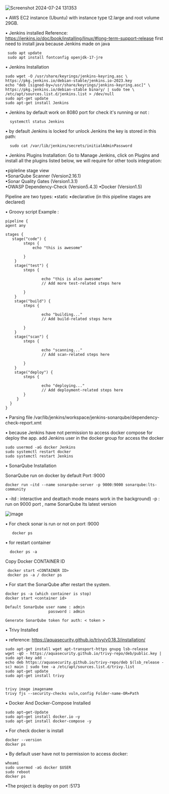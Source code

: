 ![Screenshot 2024-07-24 131353](https://github.com/user-attachments/assets/8b910df9-c00d-4cab-9b15-31ece67f0159)

• AWS EC2 instance (Ubuntu) with instance type t2.large and root volume 29GB.

• Jenkins installed
    Reference:  https://jenkins.io/doc/book/installing/linux/#long-term-support-release 
    first need to install java because Jenkins made on java
    
     sudo apt update
     sudo apt install fontconfig openjdk-17-jre


• Jenkins Installation

    sudo wget -O /usr/share/keyrings/jenkins-keyring.asc \
    https://pkg.jenkins.io/debian-stable/jenkins.io-2023.key
    echo "deb [signed-by=/usr/share/keyrings/jenkins-keyring.asc]" \
    https://pkg.jenkins.io/debian-stable binary/ | sudo tee \
    /etc/apt/sources.list.d/jenkins.list > /dev/null
    sudo apt-get update
    sudo apt-get install Jenkins

• Jenkins by default work on 8080 port
  for check it's running or not :

      systemctl status Jenkins

• by default Jenkins is locked 
  for unlock Jenkins the key is stored in this path:

      sudo cat /var/lib/jenkins/secrets/initialAdminPassword


• Jenkins Plugins Installation:
   Go to Manage Jenkins, click on Plugins and install all the plugins listed below, we will require for other tools integration:

   •pipleline stage view  
   •SonarQube Scanner (Version2.16.1)  
   •Sonar Quality Gates (Version1.3.1)  
   •OWASP Dependency-Check (Version5.4.3)
   •Docker (Version1.5)


   Pipeline are two types:
   •static
   •declarative (in this pipeline stages are declared) 




• Groovy script Example :

    pipeline {
    agent any

    stages {
       stage("code") {   
            steps {    
                echo "this is awesome"
                
            }
        }
        stage("test") {
            steps {
                
                    echo "this is also awesome"
                    // Add more test-related steps here
             
            }
        }
        stage("build") {
            steps {
              
                    echo "building..."
                    // Add build-related steps here
              
            }
        }
        stage("scan") {
            steps {
               
                    echo "scanning..."
                    // Add scan-related steps here
                
            }
        }
        stage("deploy") {
            steps {  
              
                    echo "deploying..."
                    // Add deployment-related steps here
            }
         }
      }
    }




• Parsing file /var/lib/jenkins/workspace/jenkins-sonarqube/dependency-check-report.xmt

  • because Jenkins have not permission to access docker compose for deploy the app.
    add Jenkins user in the docker group for access the docker 

    sudo usermod -aG docker Jenkins
    sudo systemctl restart docker
    sudo systemctl restart Jenkins





• SonarQube Installation

   SonarQube run on docker by default Port :9000 
   
    docker run —itd --name sonarqube-server -p 9000:9000 sonarqube:lts-community
                
   • -itd : interactive and deattach mode means work in the background)
   -p : run on 9000 port , name SonarQube lts latest version 

![image](https://github.com/user-attachments/assets/b2f3ca21-1192-42a1-b23c-7628a455136e)

   
• For check sonar is run or not on port :9000
       
       docker ps 
• for restart container 

      docker ps -a
Copy Docker CONTAINER ID   
       
     docker start <CONTAINER ID>
     docker ps -a / docker ps

• For start the SonarQube after restart the system.

    docker ps -a (which container is stop)
    docker start <container id>
   
    Default SonarQube user name : admin
                       password : admin

    Generate SonarQube token for auth: < token >



• Trivy Installed 

• reference: https://aquasecurity.github.io/trivy/v0.18.3/installation/

    sudo apt-get install wget apt-transport-https gnupg lsb-release
    wget -qO - https://aquasecurity.github.io/trivy-repo/deb/public.key | sudo apt-key add -
    echo deb https://aquasecurity.github.io/trivy-repo/deb $(lsb_release -sc) main | sudo tee -a /etc/apt/sources.list.d/trivy.list
    sudo apt-get update
    sudo apt-get install trivy


    trivy image imagename
    trivy fjs --security-checks vuln,config Folder-name-OR=Path



• Docker And Docker-Compose Installed

    sudo apt—get-Update
    sudo apt—get install docker.io —y
    sudo apt-get install docker-compose -y

• For check docker is install

    docker --version
    docker ps
    
• By default user have not to permission to access docker:

    whoami
    sudo usermod -aG docker $USER
    sudo reboot 
    docker ps 

•The project is deploy on port :5173
